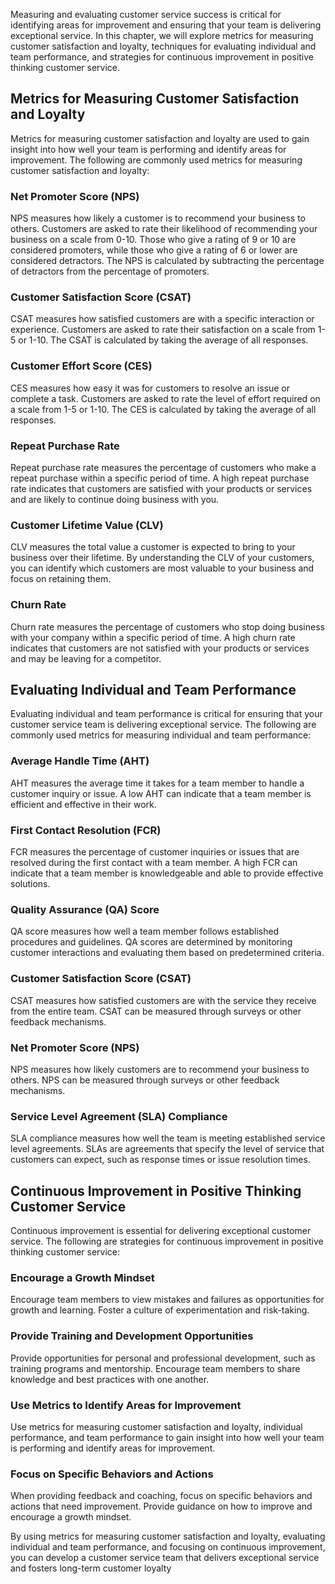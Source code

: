 
Measuring and evaluating customer service success is critical for identifying areas for improvement and ensuring that your team is delivering exceptional service. In this chapter, we will explore metrics for measuring customer satisfaction and loyalty, techniques for evaluating individual and team performance, and strategies for continuous improvement in positive thinking customer service.

Metrics for Measuring Customer Satisfaction and Loyalty
-------------------------------------------------------

Metrics for measuring customer satisfaction and loyalty are used to gain insight into how well your team is performing and identify areas for improvement. The following are commonly used metrics for measuring customer satisfaction and loyalty:

### Net Promoter Score (NPS)

NPS measures how likely a customer is to recommend your business to others. Customers are asked to rate their likelihood of recommending your business on a scale from 0-10. Those who give a rating of 9 or 10 are considered promoters, while those who give a rating of 6 or lower are considered detractors. The NPS is calculated by subtracting the percentage of detractors from the percentage of promoters.

### Customer Satisfaction Score (CSAT)

CSAT measures how satisfied customers are with a specific interaction or experience. Customers are asked to rate their satisfaction on a scale from 1-5 or 1-10. The CSAT is calculated by taking the average of all responses.

### Customer Effort Score (CES)

CES measures how easy it was for customers to resolve an issue or complete a task. Customers are asked to rate the level of effort required on a scale from 1-5 or 1-10. The CES is calculated by taking the average of all responses.

### Repeat Purchase Rate

Repeat purchase rate measures the percentage of customers who make a repeat purchase within a specific period of time. A high repeat purchase rate indicates that customers are satisfied with your products or services and are likely to continue doing business with you.

### Customer Lifetime Value (CLV)

CLV measures the total value a customer is expected to bring to your business over their lifetime. By understanding the CLV of your customers, you can identify which customers are most valuable to your business and focus on retaining them.

### Churn Rate

Churn rate measures the percentage of customers who stop doing business with your company within a specific period of time. A high churn rate indicates that customers are not satisfied with your products or services and may be leaving for a competitor.

Evaluating Individual and Team Performance
------------------------------------------

Evaluating individual and team performance is critical for ensuring that your customer service team is delivering exceptional service. The following are commonly used metrics for measuring individual and team performance:

### Average Handle Time (AHT)

AHT measures the average time it takes for a team member to handle a customer inquiry or issue. A low AHT can indicate that a team member is efficient and effective in their work.

### First Contact Resolution (FCR)

FCR measures the percentage of customer inquiries or issues that are resolved during the first contact with a team member. A high FCR can indicate that a team member is knowledgeable and able to provide effective solutions.

### Quality Assurance (QA) Score

QA score measures how well a team member follows established procedures and guidelines. QA scores are determined by monitoring customer interactions and evaluating them based on predetermined criteria.

### Customer Satisfaction Score (CSAT)

CSAT measures how satisfied customers are with the service they receive from the entire team. CSAT can be measured through surveys or other feedback mechanisms.

### Net Promoter Score (NPS)

NPS measures how likely customers are to recommend your business to others. NPS can be measured through surveys or other feedback mechanisms.

### Service Level Agreement (SLA) Compliance

SLA compliance measures how well the team is meeting established service level agreements. SLAs are agreements that specify the level of service that customers can expect, such as response times or issue resolution times.

Continuous Improvement in Positive Thinking Customer Service
------------------------------------------------------------

Continuous improvement is essential for delivering exceptional customer service. The following are strategies for continuous improvement in positive thinking customer service:

### Encourage a Growth Mindset

Encourage team members to view mistakes and failures as opportunities for growth and learning. Foster a culture of experimentation and risk-taking.

### Provide Training and Development Opportunities

Provide opportunities for personal and professional development, such as training programs and mentorship. Encourage team members to share knowledge and best practices with one another.

### Use Metrics to Identify Areas for Improvement

Use metrics for measuring customer satisfaction and loyalty, individual performance, and team performance to gain insight into how well your team is performing and identify areas for improvement.

### Focus on Specific Behaviors and Actions

When providing feedback and coaching, focus on specific behaviors and actions that need improvement. Provide guidance on how to improve and encourage a growth mindset.

By using metrics for measuring customer satisfaction and loyalty, evaluating individual and team performance, and focusing on continuous improvement, you can develop a customer service team that delivers exceptional service and fosters long-term customer loyalty
